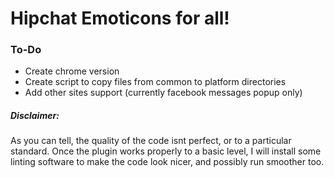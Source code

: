 # Hipchat Emoticons for all! #

### To-Do ###
* Create chrome version
* Create script to copy files from common to platform directories
* Add other sites support (currently facebook messages popup only)

##### Disclaimer: #####
As you can tell, the quality of the code isnt perfect, or to a particular standard. Once the plugin works properly to a basic level, I will install some linting software to make the code look nicer, and possibly run smoother too.